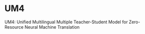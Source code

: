 # UM4
UM4: Unified Multilingual Multiple Teacher-Student Model for Zero-Resource Neural Machine Translation
